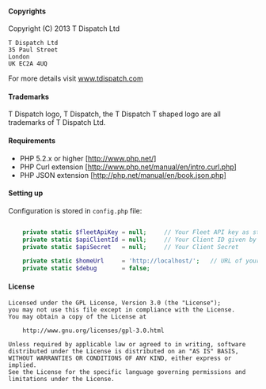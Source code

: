 #### Copyrights

Copyright (C) 2013 T Dispatch Ltd

    T Dispatch Ltd
    35 Paul Street
    London
    UK EC2A 4UQ

For more details visit www.tdispatch.com

#### Trademarks

T Dispatch logo, T Dispatch, the T Dispatch T shaped logo are all trademarks of T Dispatch Ltd.


#### Requirements

 - PHP 5.2.x or higher [http://www.php.net/]
 - PHP Curl extension [http://www.php.net/manual/en/intro.curl.php]
 - PHP JSON extension [http://php.net/manual/en/book.json.php]

#### Setting up

Configuration is stored in `config.php` file:

```php

	private static $fleetApiKey	= null;     // Your Fleet API key as string
	private static $apiClientId	= null;     // Your Client ID given by TDispatch support (Note: Client ID is always something like “LXNgW9FfJP@tdispatch.com” (10 characters + @tdispatch.com))
	private static $apiSecret	= null;     // Your Client Secret

	private static $homeUrl		= 'http://localhost/';	 // URL of your website this scripts are hosted on, i.e. https://yourwebsite.com/
	private static $debug 		= false;

```


#### License

    Licensed under the GPL License, Version 3.0 (the "License");
    you may not use this file except in compliance with the License.
    You may obtain a copy of the License at

        http://www.gnu.org/licenses/gpl-3.0.html

    Unless required by applicable law or agreed to in writing, software
    distributed under the License is distributed on an "AS IS" BASIS,
    WITHOUT WARRANTIES OR CONDITIONS OF ANY KIND, either express or implied.
    See the License for the specific language governing permissions and
    limitations under the License.
